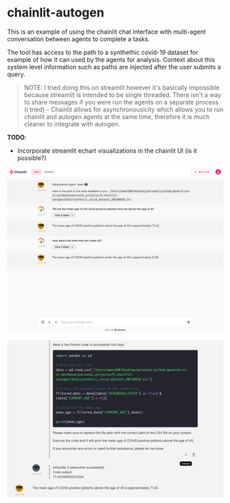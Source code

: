 # chainlit-autogen

This is an example of using the chainlit chat interface with multi-agent conversation between agents to complete a tasks.

The tool has access to the path to a synthethic covid-19 dataset for example of how it can used by the agents for analysis. Context about this system level information such as paths are injected after the user submits a query.

> NOTE: I tried doing this on streamlit however it's basically impossible because streamlit is intended to be single threaded. There isn't a way to share messages if you were run the agents on a separate process (i tried) - Chainlit allows for asynchronousicity which allows you to run chainlit and autogen agents at the same time, therefore it is much cleaner to integrate with autogen.

**TODO**: 
- Incorporate streamlit echart visualizations in the chainlit UI (is it possible?)

![img](ui1.png)  


![img](ui2.png)  
